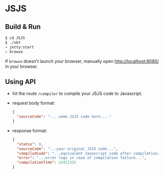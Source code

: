 # JSJS #

## Build & Run ##

```sh
$ cd JSJS
$ ./sbt
> jetty:start
> browse
```

If `browse` doesn't launch your browser, manually open [http://localhost:8080/](http://localhost:8080/) in your browser.


## Using API ##

- hit the route `/compiler` to compile your JSJS code to Javascript.

- request body format:
  ```json
  {
    "sourceCode": "....some JSJS code here...."
  }
  ```

- response format:
  ```json
  {
    "status": 0,
    "sourceCode": "...your original JSJS code...",
    "compiledCode": "...equivalent Javascript code after compilation...",
    "error": "...error logs in case of compilation failure...",
    "compilationTime": 12412332
  }
  ```
